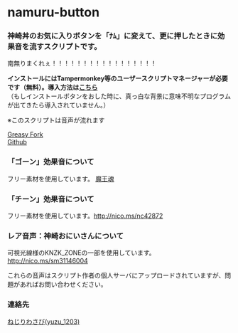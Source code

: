# namuru-button
### 神崎丼のお気に入りボタンを「ﾅﾑ」に変えて、更に押したときに効果音を流すスクリプトです。

南無りまくれぇ！！！！！！！！！！！！！！！！！  

__インストールにはTampermonkey等のユーザースクリプトマネージャーが必要です（無料）。導入方法は[こちら](https://greasyfork.org/ja/help/installing-user-scripts)__    
（もしインストールボタンをおした時に、真っ白な背景に意味不明なプログラムが出てきたら導入されていません。）

※このスクリプトは音声が流れます

[Greasy Fork](https://greasyfork.org/ja/scripts/32694-namuru-button)   
[Github](https://github.com/yuzulabo/namuru-button)

### 「ゴーン」効果音について
フリー素材を使用しています。 [魔王魂](http://maoudamashii.jokersounds.com/)

### 「チーン」効果音について
フリー素材を使用しています。http://nico.ms/nc42872

### レア音声：神崎おにいさんについて
可視光線様のKNZK_ZONEの一部を使用しています。http://nico.ms/sm31146004


これらの音声はスクリプト作者の個人サーバにアップロードされていますが、問題があればお問い合わせください。

### 連絡先
[ねじりわさび(yuzu_1203)](https://knzkoniisan.m.to/@y)
